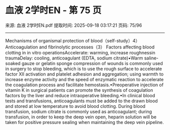 # 血液 2学时EN - 第 75 页

来源: 血液 2学时EN.pdf
提取时间: 2025-09-18 03:17:21
页码: 75/96

---

Mechanisms of organismal protection of blood（self-study）4）Anticoagulation and fibrinolytic processes（3） Factors affecting blood clotting in in vitro operationsAccelerate: warming, increase roughnessin traumaDelay: cooling, anticoagulant (EDTA, sodium citrate)•Warm saline-soaked gauze or gelatin sponge compression of wounds is commonly used in surgery to stop bleeding, which is to use the rough surface to accelerate factor Ⅻ activation and platelet adhesion and aggregation; using warmth to increase enzyme activity and the speed of enzymatic reaction to accelerate the coagulation process and facilitate hemostasis.•Preoperative injection of vitamin K in surgical patients can promote the synthesis of coagulation factors by the liver and reduce intraoperative bleeding.•In clinical blood tests and transfusions, anticoagulants must be added to the drawn blood and stored at low temperature to avoid blood clotting. During blood transfusion, sodium citrate is commonly used as anticoagulant; during transfusion, in order to keep the deep vein open, heparin solution will be taken for positive pressure sealing when maintaining the deep vein pipeline.